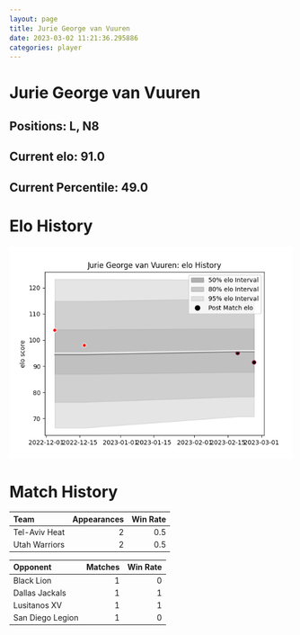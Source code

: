 ```yaml
---  
layout: page  
title: Jurie George van Vuuren  
date: 2023-03-02 11:21:36.295886  
categories: player  
---
```

# Jurie George van Vuuren

## Positions: L, N8

## Current elo: 91.0

## Current Percentile: 49.0

# Elo History


![elo history](history_JurieGeorgevanVuuren.png)
# Match History


| Team          |   Appearances |   Win Rate |
|:--------------|--------------:|-----------:|
| Tel-Aviv Heat |             2 |        0.5 |
| Utah Warriors |             2 |        0.5 |

| Opponent         |   Matches |   Win Rate |
|:-----------------|----------:|-----------:|
| Black Lion       |         1 |          0 |
| Dallas Jackals   |         1 |          1 |
| Lusitanos XV     |         1 |          1 |
| San Diego Legion |         1 |          0 |